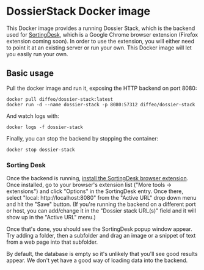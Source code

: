 # DossierStack Docker image

This Docker image provides a running Dossier Stack, which is the backend used
for
[SortingDesk](https://chrome.google.com/webstore/detail/sorting-desk/ikcaehokdafneaiojndpmfbimilmlnid?hl=en-US),
which is a Google Chrome browser extension (Firefox extension coming soon).
In order to use the extension, you will either need to point it at an existing
server or run your own. This Docker image will let you easily run your own.


## Basic usage

Pull the docker image and run it, exposing the HTTP backend on port 8080:

```
docker pull diffeo/dossier-stack:latest
docker run -d --name dossier-stack -p 8080:57312 diffeo/dossier-stack
```

And watch logs with:

```
docker logs -f dossier-stack
```

Finally, you can stop the backend by stopping the container:

```
docker stop dossier-stack
```


### Sorting Desk

Once the backend is running,
[install the SortingDesk browser extension](https://chrome.google.com/webstore/detail/sorting-desk/ikcaehokdafneaiojndpmfbimilmlnid?hl=en-US).
Once installed, go to your browser's extension list ("More tools ->
extensions") and click "Options" in the SortingDesk entry. Once there, select
"local: http://localhost:8080" from the "Active URL" drop down menu and hit the
"Save" button. (If you're running the backend on a different port or host, you
can add/change it in the "Dossier stack URL(s)" field and it will show up in
the "Active URL" menu.)

Once that's done, you should see the SortingDesk popup window appear. Try
adding a folder, then a subfolder and drag an image or a snippet of text from a
web page into that subfolder.

By default, the database is empty so it's unlikely that you'll see good results
appear. We don't yet have a good way of loading data into the backend.


